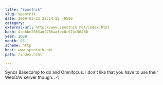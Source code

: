 ```yaml
---
title: "Spootnik"
slug: spootnik
date: 2009-03-23 22:14:55 -0500
category: 
external-url: http://www.spootnik.net/index.html
hash: 4cd6be2665ad9755aa5ec0c97bc56460
year: 2009
month: 03
scheme: http
host: www.spootnik.net
path: /index.html

---
```


Syncs Basecamp to do and Omnifocus. I don't like that you have to use their WebDAV server though. :-\
